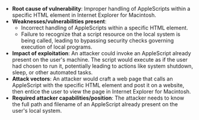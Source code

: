 - **Root cause of vulnerability**: Improper handling of AppleScripts within a specific HTML element in Internet Explorer for Macintosh.
- **Weaknesses/vulnerabilities present**:
    - Incorrect handling of AppleScripts within a specific HTML element.
    - Failure to recognize that a script resource on the local system is being called, leading to bypassing security checks governing execution of local programs.
- **Impact of exploitation**: An attacker could invoke an AppleScript already present on the user's machine. The script would execute as if the user had chosen to run it, potentially leading to actions like system shutdown, sleep, or other automated tasks.
- **Attack vectors**: An attacker would craft a web page that calls an AppleScript with the specific HTML element and post it on a website, then entice the user to view the page in Internet Explorer for Macintosh.
- **Required attacker capabilities/position**: The attacker needs to know the full path and filename of an AppleScript already present on the user's local system.